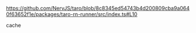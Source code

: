 https://github.com/NervJS/taro/blob/8c8345ed54743b4d200809cba9a0640f63652f1e/packages/taro-rn-runner/src/index.ts#L10

cache